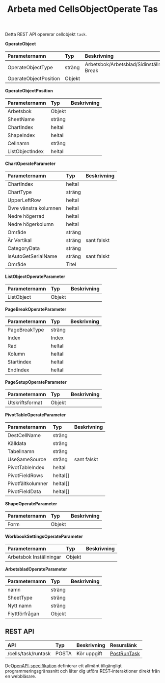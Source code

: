 ﻿---
title: Arbeta med CellsObjectOperate Tas
second_title: Aspose.Cells Cloud Documen
type: docs
url: /sv/tasks/cells-object-operate/
aliases: [/working-with-cellsobjectoperate-task/]
description: "Cells.Cloud API för Excel operera: celler objekt operera uppgift"
weight: 20
---
Detta REST API opererar cellobjekt `task`.

**OperateObject**

|Parameternamn|Typ|Beskrivning|
|:- |:- |:- |
| OperateObjectType| sträng| Arbetsbok/Arbetsblad/Sidinställningar/Cells/Diagram/Shape/ListObject/PivotTable/Arbetsboksinställningar/Page Break|
| OperateObjectPosition| Objekt||

**OperateObjectPosition**

|Parameternamn|Typ|Beskrivning|
|:- |:- |:- |
| Arbetsbok| Objekt||
| SheetName| sträng||
| ChartIndex| heltal||
| ShapeIndex| heltal||
| Cellnamn| sträng||
| ListObjectIndex| heltal||


**ChartOperateParameter**

|Parameternamn|Typ|Beskrivning|
|:- |:- |:- |
| ChartIndex| heltal||
| ChartType| sträng||
| UpperLeftRow| heltal||
|Övre vänstra kolumnen| heltal||
| Nedre högerrad| heltal||
| Nedre högerkolumn| heltal||
| Område| sträng||
| Är Vertikal| sträng| sant falskt|
| CategoryData| sträng||
| IsAutoGetSerialName| sträng| sant falskt|
| Område| Titel||

**ListObjectOperateParameter** 

|Parameternamn|Typ|Beskrivning|
|:- |:- |:- |
| ListObject| Objekt||

**PageBreakOperateParameter**

|Parameternamn|Typ|Beskrivning|
|:- |:- |:- |
| PageBreakType| sträng||
| Index| Index||
| Rad| heltal||
| Kolumn| heltal||
| Startindex| heltal||
| EndIndex| heltal||


**PageSetupOperateParameter**

|Parameternamn|Typ|Beskrivning|
|:- |:- |:- |
| Utskriftsformat| Objekt||


**PivotTableOperateParameter**

|Parameternamn|Typ|Beskrivning|
|:- |:- |:- |
| DestCellName| sträng||
| Källdata| sträng||
| Tabellnamn| sträng||
| UseSameSource| sträng| sant falskt|
| PivotTableIndex| heltal||
| PivotFieldRows|heltal[]||
| Pivotfältkolumner|heltal[]||
|PivotFieldData|heltal[]||


**ShapeOperateParameter**


|Parameternamn|Typ|Beskrivning|
|:- |:- |:- |
| Form| Objekt||


**WorkbookSettingsOperateParameter**


|Parameternamn|Typ|Beskrivning|
|:- |:- |:- |
| Arbetsbok Inställningar| Objekt||

**ArbetsbladOperateParameter**


|Parameternamn|Typ|Beskrivning|
|:- |:- |:- |
| namn| sträng||
| SheetType| sträng||
| Nytt namn| sträng||
| Flyttförfrågan| Objekt||

## REST API

|**API**|**Typ**|**Beskrivning**|**Resurslänk**|
|:- |:- |:- |:- |
|/cells/task/runtask|POSTA|Kör uppgift|[PostRunTask](https://apireference.aspose.cloud/cells/#/Task/PostRunTask)|

 De[OpenAPI-specifikation](https://apireference.aspose.cloud/cells/#/Workbook/PostImportData) definierar ett allmänt tillgängligt programmeringsgränssnitt och låter dig utföra REST-interaktioner direkt från en webbläsare.


